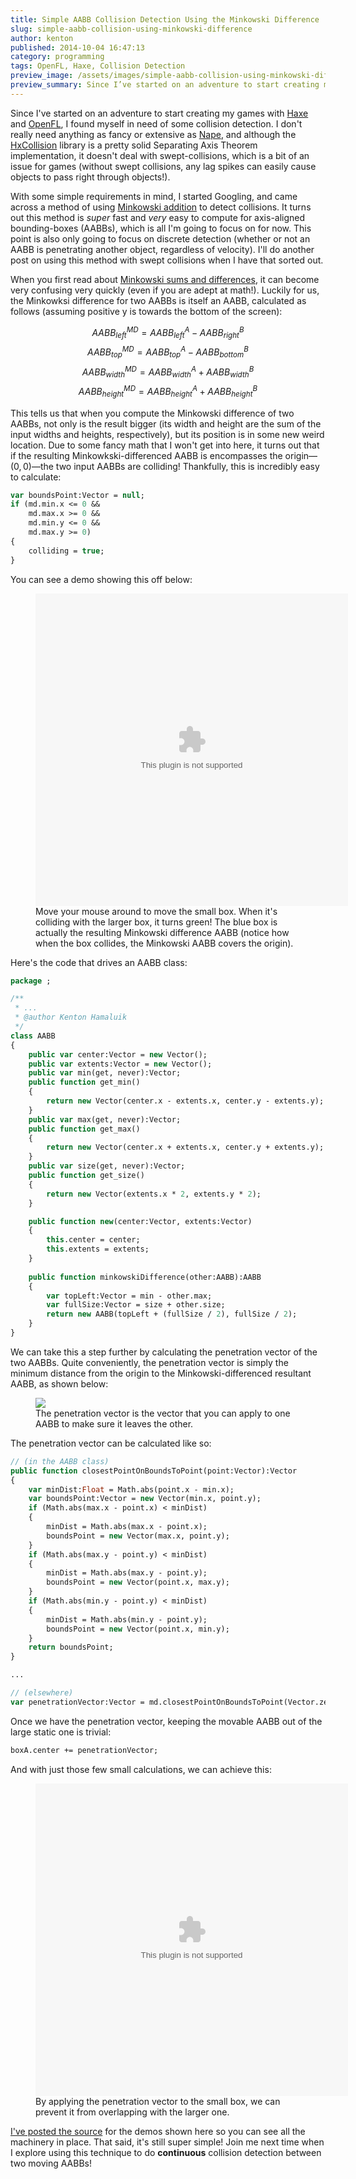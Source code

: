 ```yaml
---
title: Simple AABB Collision Detection Using the Minkowski Difference
slug: simple-aabb-collision-using-minkowski-difference
author: kenton
published: 2014-10-04 16:47:13
category: programming
tags: OpenFL, Haxe, Collision Detection
preview_image: /assets/images/simple-aabb-collision-using-minkowski-difference/penetration_vector.png
preview_summary: Since I’ve started on an adventure to start creating my games with Haxe and OpenFL, I found myself in need of some collision detection. I don’t really need anything as fancy or extensive as Nape, and although the HxCollision library is a pretty solid Separating Axis Theorem implementation, it doesn’t deal with swept-collisions, which is a bit of an issue for games (without swept collisions, any lag spikes can easily cause objects to pass right through objects!).
---
```


Since I've started on an adventure to start creating my games with [Haxe](http://haxe.org/) and [OpenFL](http://www.openfl.org/), I found myself in need of some collision detection. I don't really need anything as fancy or extensive as [Nape](http://napephys.com/), and although the [HxCollision](https://github.com/underscorediscovery/hxcollision) library is a pretty solid Separating Axis Theorem implementation, it doesn't deal with swept-collisions, which is a bit of an issue for games (without swept collisions, any lag spikes can easily cause objects to pass right through objects!).

With some simple requirements in mind, I started Googling, and came across a method of using [Minkowski addition](http://en.wikipedia.org/wiki/Minkowski_addition) to detect collisions. It turns out this method is *super* fast and *very* easy to compute for axis-aligned bounding-boxes (AABBs), which is all I'm going to focus on for now. This point is also only going to focus on discrete detection (whether or not an AABB is penetrating another object, regardless of velocity). I'll do another post on using this method with swept collisions when I have that sorted out.

<!-- PELICAN_END_SUMMARY -->

When you first read about [Minkowski sums and differences](http://twistedoakstudios.com/blog/Post554_minkowski-sums-and-differences), it can become very confusing very quickly (even if you are adept at math!). Luckily for us, the Minkowksi difference for two AABBs is itself an AABB, calculated as follows (assuming positive y is towards the bottom of the screen):

$$AABB_{left}^{MD} = AABB_{left}^A - AABB_{right}^B$$
$$AABB_{top}^{MD} = AABB_{top}^A - AABB_{bottom}^B$$
$$AABB_{width}^{MD} = AABB_{width}^A + AABB_{width}^B$$
$$AABB_{height}^{MD} = AABB_{height}^A + AABB_{height}^B$$

This tells us that when you compute the Minkowski difference of two AABBs, not only is the result bigger (its width and height are the sum of the input widths and heights, respectively), but its position is in some new weird location. Due to some fancy math that I won't get into here, it turns out that if the resulting Minkowkski-differenced AABB is encompasses the origin&mdash;$(0, 0)$&mdash;the two input AABBs are colliding! Thankfully, this is incredibly easy to calculate:

```haxe
var boundsPoint:Vector = null;
if (md.min.x <= 0 &&
    md.max.x >= 0 &&
    md.min.y <= 0 &&
    md.max.y >= 0)
{
    colliding = true;
}
```

You can see a demo showing this off below:

<figure>
    <embed src="/assets/images/simple-aabb-collision-using-minkowski-difference/detect.swf" width="500" height="500">
    <figcaption>Move your mouse around to move the small box. When it's colliding with the larger box, it turns green! The blue box is actually the resulting Minkowski difference AABB (notice how when the box collides, the Minkowski AABB covers the origin).</figcaption>
</figure>

Here's the code that drives an AABB class:

```haxe
package ;

/**
 * ...
 * @author Kenton Hamaluik
 */
class AABB
{
    public var center:Vector = new Vector();
    public var extents:Vector = new Vector();
    public var min(get, never):Vector;
    public function get_min()
    {
        return new Vector(center.x - extents.x, center.y - extents.y);
    }
    public var max(get, never):Vector;
    public function get_max()
    {
        return new Vector(center.x + extents.x, center.y + extents.y);
    }
    public var size(get, never):Vector;
    public function get_size()
    {
        return new Vector(extents.x * 2, extents.y * 2);
    }

    public function new(center:Vector, extents:Vector) 
    {
        this.center = center;
        this.extents = extents;
    }
    
    public function minkowskiDifference(other:AABB):AABB
    {
        var topLeft:Vector = min - other.max;
        var fullSize:Vector = size + other.size;
        return new AABB(topLeft + (fullSize / 2), fullSize / 2);
    }
}
```

We can take this a step further by calculating the penetration vector of the two AABBs. Quite conveniently, the penetration vector is simply the minimum distance from the origin to the Minkowski-differenced resultant AABB, as shown below:

<figure>
    <img src="/assets/images/simple-aabb-collision-using-minkowski-difference/penetration_vector.png">
    <figcaption>The penetration vector is the vector that you can apply to one AABB to make sure it leaves the other.</figcaption>
</figure>

The penetration vector can be calculated like so:

```haxe
// (in the AABB class)
public function closestPointOnBoundsToPoint(point:Vector):Vector
{
    var minDist:Float = Math.abs(point.x - min.x);
    var boundsPoint:Vector = new Vector(min.x, point.y);
    if (Math.abs(max.x - point.x) < minDist)
    {
        minDist = Math.abs(max.x - point.x);
        boundsPoint = new Vector(max.x, point.y);
    }
    if (Math.abs(max.y - point.y) < minDist)
    {
        minDist = Math.abs(max.y - point.y);
        boundsPoint = new Vector(point.x, max.y);
    }
    if (Math.abs(min.y - point.y) < minDist)
    {
        minDist = Math.abs(min.y - point.y);
        boundsPoint = new Vector(point.x, min.y);
    }
    return boundsPoint;
}

...

// (elsewhere)
var penetrationVector:Vector = md.closestPointOnBoundsToPoint(Vector.zero);
```

Once we have the penetration vector, keeping the movable AABB out of the large static one is trivial:

```haxe
boxA.center += penetrationVector;
```

And with just those few small calculations, we can achieve this:

<figure>
    <embed src="/assets/images/simple-aabb-collision-using-minkowski-difference/no_penetrate.swf" width="500" height="500">
    <figcaption>By applying the penetration vector to the small box, we can prevent it from overlapping with the larger one.</figcaption>
</figure>

[I've posted the source](https://gist.github.com/FuzzyWuzzie/048d24c5d3ce154316f3) for the demos shown here so you can see all the machinery in place. That said, it's still super simple! Join me next time when I explore using this technique to do **continuous** collision detection between two moving AABBs!